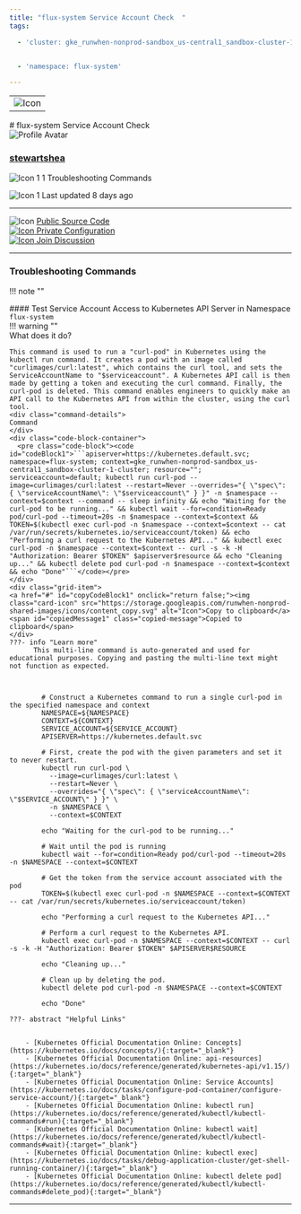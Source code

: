```yaml
---
title: "flux-system Service Account Check  "
tags: 

  - 'cluster: gke_runwhen-nonprod-sandbox_us-central1_sandbox-cluster-1-cluster'


  - 'namespace: flux-system'

---
```


<table class="invisible-table">
  <tr>
    <td class="icon-cell">
      <img src="https://storage.googleapis.com/runwhen-nonprod-shared-images/icons/kubernetes/resources/labeled/sa.svg" alt="Icon" />
    </td>
  </tr>
</table>
# flux-system Service Account Check    
<div class="author-block">
  <img src="/github_profile_cache/stewartshea_icon.png" alt="Profile Avatar" class="author-avatar">
  <div class="author-info">
    <a href="https://github.com/stewartshea" target="_blank">
    <h3 class="author-name">stewartshea</a></h3>
  <p class="author-bio">
      <img src="https://storage.googleapis.com/runwhen-nonprod-shared-images/icons/terminal.svg" alt="Icon 1" class="bio-icon">
    1 Troubleshooting Commands</p>
      <p class="author-bio">
     <img src="https://storage.googleapis.com/runwhen-nonprod-shared-images/icons/calendar_month.svg" alt="Icon 1" class="bio-icon">
    Last updated 8 days ago </p>
  </div>
</div>
  

<p></p>
<hr class="custom-hr">
<div class="command-header-grid">
  <div class="grid-item">
    <img class="card-icon" src="https://storage.googleapis.com/runwhen-nonprod-shared-images/icons/public.svg" alt="Icon">
    <a href="https://github.com/runwhen-contrib/rw-cli-codecollection/tree/main/codebundles/k8s-serviceaccount-check/runbook.robot" target="_blank">Public Source Code</a>
  </div>

  <div class="grid-item">
    <a href="#" id="configLink" onclick="return false;">
      <img class="card-icon" src="https://storage.googleapis.com/runwhen-nonprod-shared-images/icons/lock.svg" alt="Icon">
      Private Configuration
    </a>
  </div>

  <div class="grid-item">
    <a href="https://github.com/orgs/runwhen-contrib/discussions?discussions_q=is%3Aopen+k8s-serviceaccount-check" target="_blank">
      <img class="card-icon" src="https://storage.googleapis.com/runwhen-nonprod-shared-images/icons/forum.svg" alt="Icon">
      Join Discussion
    </a>
  </div>
</div>
<hr class="custom-hr">

### Troubleshooting Commands



!!! note ""
    <div class="command-title">
    #### Test Service Account Access to Kubernetes API Server in Namespace `flux-system`  
    </div>
    !!! warning ""
    <div class="command-details">
    What does it do?
    </div>
    

    This command is used to run a "curl-pod" in Kubernetes using the kubectl run command. It creates a pod with an image called "curlimages/curl:latest", which contains the curl tool, and sets the ServiceAccountName to "$serviceaccount". A Kubernetes API call is then made by getting a token and executing the curl command. Finally, the curl-pod is deleted. This command enables engineers to quickly make an API call to the Kubernetes API from within the cluster, using the curl tool.
    <div class="command-details">
    Command
    </div>
    <div class="code-block-container">
      <pre class="code-block"><code id="codeBlock1">```apiserver=https://kubernetes.default.svc; namespace=flux-system; context=gke_runwhen-nonprod-sandbox_us-central1_sandbox-cluster-1-cluster; resource=""; serviceaccount=default; kubectl run curl-pod --image=curlimages/curl:latest --restart=Never --overrides="{ \"spec\": { \"serviceAccountName\": \"$serviceaccount\" } }" -n $namespace --context=$context --command -- sleep infinity && echo "Waiting for the curl-pod to be running..." && kubectl wait --for=condition=Ready pod/curl-pod --timeout=20s -n $namespace --context=$context && TOKEN=$(kubectl exec curl-pod -n $namespace --context=$context -- cat /var/run/secrets/kubernetes.io/serviceaccount/token) && echo "Performing a curl request to the Kubernetes API..." && kubectl exec curl-pod -n $namespace --context=$context -- curl -s -k -H "Authorization: Bearer $TOKEN" $apiserver$resource && echo "Cleaning up..." && kubectl delete pod curl-pod -n $namespace --context=$context && echo "Done"```</code></pre>
    </div>
    <div class="grid-item">
    <a href="#" id="copyCodeBlock1" onclick="return false;"><img class="card-icon" src="https://storage.googleapis.com/runwhen-nonprod-shared-images/icons/content_copy.svg" alt="Icon">Copy to clipboard</a>
    <span id="copiedMessage1" class="copied-message">Copied to clipboard</span>
    </div>
    ???- info "Learn more"
          This multi-line command is auto-generated and used for educational purposes. Copying and pasting the multi-line text might not function as expected.
            
            

            # Construct a Kubernetes command to run a single curl-pod in the specified namespace and context
            NAMESPACE=${NAMESPACE}
            CONTEXT=${CONTEXT}
            SERVICE_ACCOUNT=${SERVICE_ACCOUNT}
            APISERVER=https://kubernetes.default.svc

            # First, create the pod with the given parameters and set it to never restart.
            kubectl run curl-pod \
              --image=curlimages/curl:latest \
              --restart=Never \
              --overrides="{ \"spec\": { \"serviceAccountName\": \"$SERVICE_ACCOUNT\" } }" \
              -n $NAMESPACE \
              --context=$CONTEXT

            echo "Waiting for the curl-pod to be running..."

            # Wait until the pod is running
            kubectl wait --for=condition=Ready pod/curl-pod --timeout=20s -n $NAMESPACE --context=$CONTEXT

            # Get the token from the service account associated with the pod
            TOKEN=$(kubectl exec curl-pod -n $NAMESPACE --context=$CONTEXT -- cat /var/run/secrets/kubernetes.io/serviceaccount/token)

            echo "Performing a curl request to the Kubernetes API..."

            # Perform a curl request to the Kubernetes API.
            kubectl exec curl-pod -n $NAMESPACE --context=$CONTEXT -- curl -s -k -H "Authorization: Bearer $TOKEN" $APISERVER$RESOURCE

            echo "Cleaning up..."

            # Clean up by deleting the pod.
            kubectl delete pod curl-pod -n $NAMESPACE --context=$CONTEXT

            echo "Done"

    ???- abstract "Helpful Links"

            
        - [Kubernetes Official Documentation Online: Concepts](https://kubernetes.io/docs/concepts/){:target="_blank"}
        - [Kubernetes Official Documentation Online: api-resources](https://kubernetes.io/docs/reference/generated/kubernetes-api/v1.15/){:target="_blank"}
        - [Kubernetes Official Documentation Online: Service Accounts](https://kubernetes.io/docs/tasks/configure-pod-container/configure-service-account/){:target="_blank"}
        - [Kubernetes Official Documentation Online: kubectl run](https://kubernetes.io/docs/reference/generated/kubectl/kubectl-commands#run){:target="_blank"}
        - [Kubernetes Official Documentation Online: kubectl wait](https://kubernetes.io/docs/reference/generated/kubectl/kubectl-commands#wait){:target="_blank"}
        - [Kubernetes Official Documentation Online: kubectl exec](https://kubernetes.io/docs/tasks/debug-application-cluster/get-shell-running-container/){:target="_blank"}
        - [Kubernetes Official Documentation Online: kubectl delete pod](https://kubernetes.io/docs/reference/generated/kubectl/kubectl-commands#delete_pod){:target="_blank"}

<script>

document.getElementById('copyCodeBlock1').addEventListener('click', function() {
    copyCodeBlock1();
});

function copyCodeBlock1() {
  var codeBlock = document.getElementById('codeBlock1');
  var text = codeBlock.textContent;

  navigator.clipboard.writeText(text)
    .then(() => {
      console.log('Code block copied to clipboard:', text);
      showCopiedMessage();
    })
    .catch((error) => {
      console.error('Error copying code block to clipboard:', error);
    });
}

function showCopiedMessage() {
  var copiedMessage = document.getElementById('copiedMessage1');
  copiedMessage.classList.add('show');

  setTimeout(function() {
    copiedMessage.classList.remove('show');
  }, 2000);
}
</script>




<script>
document.getElementById('configLink').addEventListener('click', function() {
    showConfig('/workspaces/ws/slxs/flx-sys-grnwhnnprsndbucntrl-sa-check/runbook.yaml');
});

function showConfig(runbook) {
    const popupContainer = document.createElement("div"); // Container for the popup
    const popup = document.createElement("div");
    popup.classList.add("popup");

    const loadingMessage = document.createElement("h1");
    loadingMessage.innerText = "Please wait...";

    popup.appendChild(loadingMessage);
    popupContainer.appendChild(popup); // Append the popup to the container
    document.body.appendChild(popupContainer); // Append the container to the document body

    fetch('/get-runbook-config', {
        method: 'POST',
        headers: {
            'Content-Type': 'application/json'
        },
        body: JSON.stringify({
            runbook: runbook,
        }) 
        })
        .then(response => {
            if (!response.ok) {
                throw new Error('Network response was not ok');
            }
            return response.text();
        })
        .then(data => {
            popup.removeChild(loadingMessage);

            const closeButton = document.createElement("span");
            closeButton.classList.add("close");
            closeButton.innerHTML = "&times;";
            closeButton.style.fontSize = "24px"; // Increase the font size for better visibility
            closeButton.style.position = "absolute";
            closeButton.style.top = "10px";
            closeButton.style.right = "10px";

            const title = document.createElement("p");
            title.innerText = "Private configuration for: " + 'flux-system Service Account Check  ';
            const configPath = document.createElement("p");
            configPath.innerText = "Local filesystem path: /shared/output/" + runbook;

            const image = document.createElement("img");
            image.src = "https://storage.googleapis.com/runwhen-nonprod-shared-images/icons/lock.svg";
            image.alt = "Icon";

            const codeBlock = document.createElement("pre");
            codeBlock.classList.add("code-block");
            codeBlock.innerText = data;

            popup.appendChild(closeButton);
            popup.appendChild(image); // Append the image to the popup
            popup.appendChild(title);
            popup.appendChild(configPath);
            popup.appendChild(codeBlock);
        })
        .catch(error => {
            console.error('Error:', error);
            alert(error);
        });

    // Event delegation for close button click
    popupContainer.addEventListener("click", (event) => {
        const target = event.target;
        if (target.classList.contains("close")) {
            event.stopPropagation(); // Stop event propagation
            document.body.removeChild(popupContainer); // Remove the container instead of the popup
        }
    });
}

</script>
<style>
  .multiline {
    white-space: pre-wrap;
    word-wrap: break-word;
  }
.popup .code-block {
    background-color: #333;
    color: #f8f8f8;
    padding: 10px;
    font-family: Consolas, Monaco, 'Andale Mono', monospace;
    font-size: 14px;
    line-height: 1.4;
    overflow: auto;
}


</style>



---